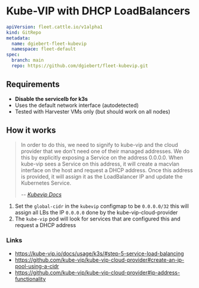 # Kube-VIP with DHCP LoadBalancers

```yaml
apiVersion: fleet.cattle.io/v1alpha1
kind: GitRepo
metadata:
  name: dgiebert-fleet-kubevip
  namespace: fleet-default
spec:
  branch: main
  repo: https://github.com/dgiebert/fleet-kubevip.git
```

## Requirements
- **Disable the servicelb for k3s**
- Uses the default network interface (autodetected)
- Tested with Harvester VMs only (but should work on all nodes)

## How it works

> In order to do this, we need to signify to kube-vip and the cloud provider that we don't need one of their managed addresses. 
> We do this by explicitly exposing a Service on the address 0.0.0.0. When kube-vip sees a Service on this address, it will create 
> a macvlan interface on the host and request a DHCP address. Once this address is provided, it will assign it as the LoadBalancer 
> IP and update the Kubernetes Service.
>
> -- <cite>[Kubevip Docs][1]</cite>

[1]: https://kube-vip.io/docs/usage/kubernetes-services/?query=dhcp#using-dhcp-for-load-balancers-experimental-kube-vip-v021

1. Set the `global-cidr` in the `kubevip` configmap to be `0.0.0.0/32` this will assign all LBs the IP `0.0.0.0` done by the kube-vip-cloud-provider
2. The `kube-vip` pod will look for services that are configured this and request a DHCP address 

### Links
- https://kube-vip.io/docs/usage/k3s/#step-5-service-load-balancing
- https://github.com/kube-vip/kube-vip-cloud-provider#create-an-ip-pool-using-a-cidr
- https://github.com/kube-vip/kube-vip-cloud-provider#ip-address-functionality